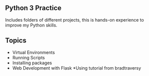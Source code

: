 ## Python 3 Practice
Includes folders of different projects, this is hands-on experience to improve my Python skills.

## Topics
* Virtual Environments
* Running Scripts
* Installing packages
* Web Development with Flask
  *Using tutorial from bradtraversy


 
